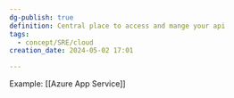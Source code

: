 ```yaml
---
dg-publish: true
definition: Central place to access and mange your api
tags:
  - concept/SRE/cloud
creation_date: 2024-05-02 17:01

---
```

Example: [[Azure App Service]]